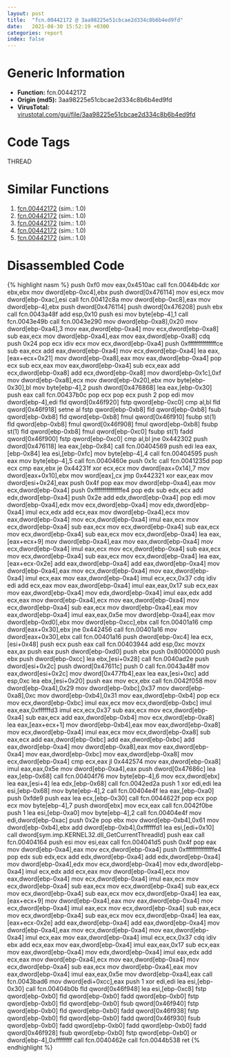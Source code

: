 ```yaml
---
layout: post
title:  "fcn.00442172 @ 3aa98225e51cbcae2d334c8b6b4ed9fd"
date:   2021-08-30 15:52:19 +0300
categories: report
index: false
---
```


# Generic Information
- **Function:** fcn.00442172
- **Origin (md5):** 3aa98225e51cbcae2d334c8b6b4ed9fd
- **VirusTotal:** [virustotal.com/gui/file/3aa98225e51cbcae2d334c8b6b4ed9fd][virustotal_ref]

# Code Tags
<span class="tag" id="THREAD">THREAD</span>


# Similar Functions

1. [fcn.00442172][similar_1_ref] (sim.: 1.0)
2. [fcn.00442172][similar_2_ref] (sim.: 1.0)
3. [fcn.00442172][similar_3_ref] (sim.: 1.0)
4. [fcn.00442172][similar_4_ref] (sim.: 1.0)
5. [fcn.00442172][similar_5_ref] (sim.: 1.0)


# Disassembled Code

{% highlight nasm %}
push 0xf0
mov eax,0x4510ac
call fcn.0044b4dc
xor ebx,ebx
mov dword[ebp-0xc4],ebx
push dword[0x476114]
mov esi,ecx
mov dword[ebp-0xac],esi
call fcn.00412c8a
mov dword[ebp-0xc8],eax
mov dword[ebp-4],ebx
push dword[0x476114]
push dword[0x476208]
push ebx
call fcn.0043a48f
add esp,0x10
push esi
mov byte[ebp-4],1
call fcn.0043e49b
call fcn.0043e290
mov dword[ebp-0xa8],0x20
mov dword[ebp-0xa4],3
mov eax,dword[ebp-0xa4]
mov ecx,dword[ebp-0xa8]
sub eax,ecx
mov dword[ebp-0xa4],eax
mov eax,dword[ebp-0xa8]
cdq
push 0x24
pop ecx
idiv ecx
mov ecx,dword[ebp-0xa4]
push 0xffffffffffffffce
sub eax,ecx
add eax,dword[ebp-0xa4]
mov ecx,dword[ebp-0xa4]
lea eax,[eax+ecx+0x21]
mov dword[ebp-0xa8],eax
mov eax,dword[ebp-0xa4]
pop ecx
sub ecx,eax
mov eax,dword[ebp-0xa4]
sub ecx,eax
add ecx,dword[ebp-0xa8]
add ecx,dword[ebp-0xa8]
mov dword[ebp-0x1c],0xf
mov dword[ebp-0xa8],ecx
mov dword[ebp-0x20],ebx
mov byte[ebp-0x30],bl
mov byte[ebp-4],2
push dword[0x476868]
lea eax,[ebp-0x30]
push eax
call fcn.00437b0c
pop ecx
pop ecx
push 2
pop edi
mov dword[ebp-4],edi
fld qword[0x46f920]
fstp qword[ebp-0xc0]
cmp al,bl
fld qword[0x46f918]
setne al
fstp qword[ebp-0xb8]
fld qword[ebp-0xb8]
fsub qword[ebp-0xb8]
fld qword[ebp-0xb8]
fmul qword[0x46f910]
fsubp st(1)
fld qword[ebp-0xb8]
fmul qword[0x46f908]
fmul qword[ebp-0xb8]
fsubp st(1)
fld qword[ebp-0xb8]
fmul qword[ebp-0xc0]
fsubp st(1)
fadd qword[0x46f900]
fstp qword[ebp-0xc0]
cmp al,bl
jne 0x442302
push dword[0x476118]
lea eax,[ebp-0x84]
call fcn.00404569
push edi
lea eax,[ebp-0x84]
lea esi,[ebp-0xfc]
mov byte[ebp-4],4
call fcn.00404595
push eax
mov byte[ebp-4],5
call fcn.0040460e
push 0x1c
call fcn.0041235d
pop ecx
cmp eax,ebx
je 0x44231f
xor ecx,ecx
mov dword[eax+0x14],7
mov dword[eax+0x10],ebx
mov word[eax],cx
jmp 0x442321
xor eax,eax
mov dword[esi+0x24],eax
push 0x4f
pop eax
mov dword[ebp-0xa4],eax
mov ecx,dword[ebp-0xa4]
push 0xffffffffffffffe4
pop edx
sub edx,ecx
add edx,dword[ebp-0xa4]
push 0x2e
add edx,dword[ebp-0xa4]
pop edi
mov dword[ebp-0xa4],edx
mov ecx,dword[ebp-0xa4]
mov edx,dword[ebp-0xa4]
imul ecx,edx
add ecx,eax
mov dword[ebp-0xa4],ecx
mov eax,dword[ebp-0xa4]
mov ecx,dword[ebp-0xa4]
imul eax,ecx
mov ecx,dword[ebp-0xa4]
sub eax,ecx
mov ecx,dword[ebp-0xa4]
sub eax,ecx
mov ecx,dword[ebp-0xa4]
sub eax,ecx
mov ecx,dword[ebp-0xa4]
lea eax,[eax+ecx+9]
mov dword[ebp-0xa4],eax
mov eax,dword[ebp-0xa4]
mov ecx,dword[ebp-0xa4]
imul eax,ecx
mov ecx,dword[ebp-0xa4]
sub eax,ecx
mov ecx,dword[ebp-0xa4]
sub eax,ecx
mov ecx,dword[ebp-0xa4]
lea eax,[eax+ecx-0x2e]
add eax,dword[ebp-0xa4]
add eax,dword[ebp-0xa4]
mov dword[ebp-0xa4],eax
mov ecx,dword[ebp-0xa4]
mov eax,dword[ebp-0xa4]
imul ecx,eax
mov eax,dword[ebp-0xa4]
imul ecx,ecx,0x37
cdq
idiv edi
add ecx,eax
mov eax,dword[ebp-0xa4]
imul eax,eax,0x17
sub ecx,eax
mov eax,dword[ebp-0xa4]
mov edx,dword[ebp-0xa4]
imul eax,edx
add ecx,eax
mov dword[ebp-0xa4],ecx
mov eax,dword[ebp-0xa4]
mov ecx,dword[ebp-0xa4]
sub eax,ecx
mov dword[ebp-0xa4],eax
mov eax,dword[ebp-0xa4]
imul eax,eax,0x5e
mov dword[ebp-0xa4],eax
mov dword[ebp-0xd0],ebx
mov dword[ebp-0xcc],ebx
call fcn.00401a16
cmp dword[eax+0x30],ebx
jne 0x442456
call fcn.00401a16
mov dword[eax+0x30],ebx
call fcn.00401a16
push dword[ebp-0xc4]
lea ecx,[esi+0x48]
push ecx
push eax
call fcn.00403944
add esp,0xc
movzx eax,ax
push eax
push dword[ebp-0xd0]
push ebx
push 0x80000000
push ebx
push dword[ebp-0xcc]
lea ebx,[esi+0x28]
call fcn.0040ad2e
push dword[esi+0x2c]
push dword[0x47611c]
push 0
call fcn.0043a48f
mov eax,dword[esi+0x2c]
mov dword[0x477fb4],eax
lea eax,[esi+0xc]
add esp,0xc
lea ebx,[esi+0x20]
push eax
mov ecx,ebx
call fcn.0042f058
mov dword[ebp-0xa4],0x29
mov dword[ebp-0xbc],0x37
mov dword[ebp-0xa8],0xc
mov dword[ebp-0xb4],0x31
mov eax,dword[ebp-0xb4]
pop ecx
mov ecx,dword[ebp-0xbc]
imul eax,ecx
mov ecx,dword[ebp-0xbc]
imul eax,eax,0xffffffd3
imul ecx,ecx,0x37
sub eax,ecx
mov ecx,dword[ebp-0xa4]
sub eax,ecx
add eax,dword[ebp-0xb4]
mov ecx,dword[ebp-0xa8]
lea eax,[eax+ecx+1]
mov dword[ebp-0xb4],eax
mov eax,dword[ebp-0xa8]
mov ecx,dword[ebp-0xa4]
imul eax,ecx
mov ecx,dword[ebp-0xa8]
sub eax,ecx
add eax,dword[ebp-0xbc]
add eax,dword[ebp-0xbc]
add eax,dword[ebp-0xa4]
mov dword[ebp-0xa8],eax
mov eax,dword[ebp-0xa4]
mov eax,dword[ebp-0xbc]
mov eax,dword[ebp-0xa8]
mov ecx,dword[ebp-0xa4]
cmp ecx,eax
jl 0x442574
mov eax,dword[ebp-0xa8]
imul eax,eax,0x5e
mov dword[ebp-0xa4],eax
push dword[0x47686c]
lea eax,[ebp-0x68]
call fcn.00404f76
mov byte[ebp-4],6
mov ecx,dword[ebx]
lea eax,[esi+4]
lea edx,[ebp-0x68]
call fcn.0042ed2a
push 1
xor edi,edi
lea esi,[ebp-0x68]
mov byte[ebp-4],2
call fcn.00404e4f
lea eax,[ebp-0xa0]
push 0xfde9
push eax
lea ecx,[ebp-0x30]
call fcn.0044622f
pop ecx
pop ecx
mov byte[ebp-4],7
push dword[ebx]
mov ecx,eax
call fcn.0042f0be
push 1
lea esi,[ebp-0xa0]
mov byte[ebp-4],2
call fcn.00404e4f
mov edi,dword[ebp-0xac]
push 0x2e
pop ebx
mov dword[ebp-0xb4],0x61
mov dword[ebp-0xb4],ebx
add dword[ebp-0xb4],0xffffffd1
lea esi,[edi+0x10]
call dword[sym.imp.KERNEL32.dll_GetCurrentThreadId]
push eax
call fcn.00404164
push esi
mov esi,eax
call fcn.004041d5
push 0x4f
pop eax
mov dword[ebp-0xa4],eax
mov ecx,dword[ebp-0xa4]
push 0xffffffffffffffe4
pop edx
sub edx,ecx
add edx,dword[ebp-0xa4]
add edx,dword[ebp-0xa4]
mov dword[ebp-0xa4],edx
mov ecx,dword[ebp-0xa4]
mov edx,dword[ebp-0xa4]
imul ecx,edx
add ecx,eax
mov dword[ebp-0xa4],ecx
mov eax,dword[ebp-0xa4]
mov ecx,dword[ebp-0xa4]
imul eax,ecx
mov ecx,dword[ebp-0xa4]
sub eax,ecx
mov ecx,dword[ebp-0xa4]
sub eax,ecx
mov ecx,dword[ebp-0xa4]
sub eax,ecx
mov ecx,dword[ebp-0xa4]
lea eax,[eax+ecx+9]
mov dword[ebp-0xa4],eax
mov eax,dword[ebp-0xa4]
mov ecx,dword[ebp-0xa4]
imul eax,ecx
mov ecx,dword[ebp-0xa4]
sub eax,ecx
mov ecx,dword[ebp-0xa4]
sub eax,ecx
mov ecx,dword[ebp-0xa4]
lea eax,[eax+ecx-0x2e]
add eax,dword[ebp-0xa4]
add eax,dword[ebp-0xa4]
mov dword[ebp-0xa4],eax
mov ecx,dword[ebp-0xa4]
mov eax,dword[ebp-0xa4]
imul ecx,eax
mov eax,dword[ebp-0xa4]
imul ecx,ecx,0x37
cdq
idiv ebx
add ecx,eax
mov eax,dword[ebp-0xa4]
imul eax,eax,0x17
sub ecx,eax
mov eax,dword[ebp-0xa4]
mov edx,dword[ebp-0xa4]
imul eax,edx
add ecx,eax
mov dword[ebp-0xa4],ecx
mov eax,dword[ebp-0xa4]
mov ecx,dword[ebp-0xa4]
sub eax,ecx
mov dword[ebp-0xa4],eax
mov eax,dword[ebp-0xa4]
imul eax,eax,0x5e
mov dword[ebp-0xa4],eax
call fcn.0043bad6
mov dword[edi+0xcc],eax
push 1
xor edi,edi
lea esi,[ebp-0x30]
call fcn.00404b0b
fld qword[0x46f948]
lea esi,[ebp-0xc8]
fstp qword[ebp-0xb0]
fld qword[ebp-0xb0]
fadd qword[ebp-0xb0]
fstp qword[ebp-0xb0]
fld qword[ebp-0xb0]
fsub qword[0x46f940]
fstp qword[ebp-0xb0]
fld qword[ebp-0xb0]
fadd qword[0x46f938]
fstp qword[ebp-0xb0]
fld qword[ebp-0xb0]
fadd qword[0x46f930]
fsub qword[ebp-0xb0]
fadd qword[ebp-0xb0]
fadd qword[ebp-0xb0]
fadd qword[0x46f928]
fsub qword[ebp-0xb0]
fstp qword[ebp-0xb0]
or dword[ebp-4],0xffffffff
call fcn.0040462e
call fcn.0044b538
ret
{% endhighlight %}


[similar_1_ref]: /report/fcn.00442172@b49682c7791beec133296706671e7cb3
[similar_2_ref]: /report/fcn.00442172@e83552e81a6f265fd7baa50402d3d47d
[similar_3_ref]: /report/fcn.00442172@6e426bd8e348fab7a17ba317fb0f2d87
[similar_4_ref]: /report/fcn.00442172@7307643b343733b7fbd7b4b4fb482515
[similar_5_ref]: /report/fcn.00442172@5eead96f991d1eaa139e848643009945
[virustotal_ref]: https://www.virustotal.com/gui/file/3aa98225e51cbcae2d334c8b6b4ed9fd